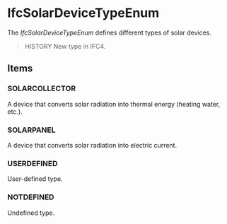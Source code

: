 # IfcSolarDeviceTypeEnum

The _IfcSolarDeviceTypeEnum_ defines different types of solar devices.<!-- end of definition -->

> HISTORY  New type in IFC4.

## Items

### SOLARCOLLECTOR
A device that converts solar radiation into thermal energy (heating water, etc.).

### SOLARPANEL
A device that converts solar radiation into electric current.

### USERDEFINED
User-defined type.

### NOTDEFINED
Undefined type.
